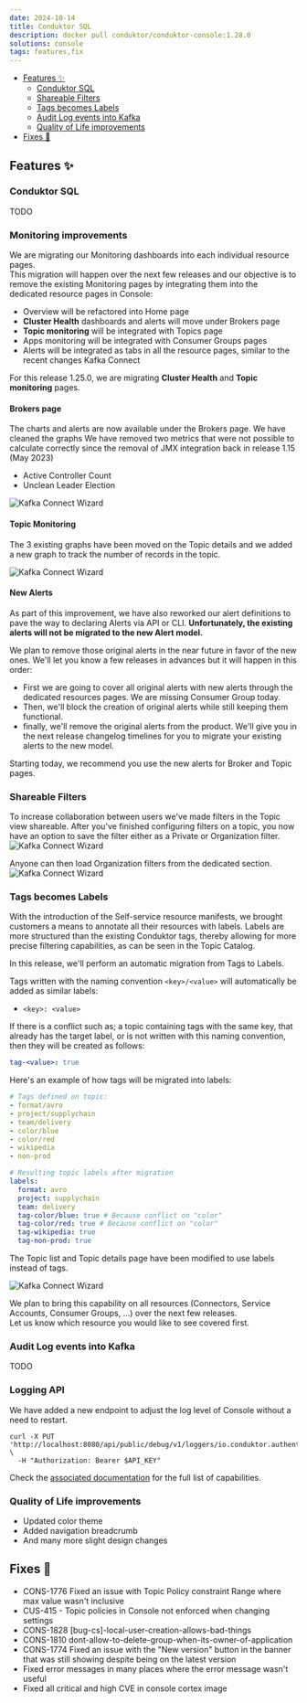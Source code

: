```yaml
---
date: 2024-10-14
title: Conduktor SQL
description: docker pull conduktor/conduktor-console:1.28.0
solutions: console
tags: features,fix
---
```


- [Features ✨](#features-)
  - [Conduktor SQL](#conduktor-sql)
  - [Shareable Filters](#shareable-filters)
  - [Tags becomes Labels](#tags-becomes-labels)
  - [Audit Log events into Kafka](#audit-log-events-into-kafka)
  - [Quality of Life improvements](#quality-of-life-improvements)
- [Fixes 🔨](#fixes-)

## Features ✨

### Conduktor SQL
TODO

### Monitoring improvements
We are migrating our Monitoring dashboards into each individual resource pages.  
This migration will happen over the next few releases and our objective is to remove the existing Monitoring pages by integrating them into the dedicated resource pages in Console:
- Overview will be refactored into Home page
- **Cluster Health** dashboards and alerts will move under Brokers page
- **Topic monitoring** will be integrated with Topics page
- Apps monitoring will be integrated with Consumer Groups pages
- Alerts will be integrated as tabs in all the resource pages, similar to the recent changes Kafka Connect

For this release 1.25.0, we are migrating **Cluster Health** and **Topic monitoring** pages.

#### Brokers page
The charts and alerts are now available under the Brokers page. We have cleaned the graphs 
We have removed two metrics that were not possible to calculate correctly since the removal of JMX integration back in release 1.15 (May 2023)
- Active Controller Count
- Unclean Leader Election

![Kafka Connect Wizard](/images/changelog/platform/v28/topic-monitoring.png)

#### Topic Monitoring
The 3 existing graphs have been moved on the Topic details and we added a new graph to track the number of records in the topic.  

![Kafka Connect Wizard](/images/changelog/platform/v28/topic-monitoring.png)

#### New Alerts

As part of this improvement, we have also reworked our alert definitions to pave the way to declaring Alerts via API or CLI.
**Unfortunately, the existing alerts will not be migrated to the new Alert model.**  

We plan to remove those original alerts in the near future in favor of the new ones. We'll let you know a few releases in advances but it will happen in this order:
- First we are going to cover all original alerts with new alerts through the dedicated resources pages. We are missing Consumer Group today.
- Then, we'll block the creation of original alerts while still keeping them functional.
- finally, we'll remove the original alerts from the product.
We'll give you in the next release changelog timelines for you to migrate your existing alerts to the new model.

Starting today, we recommend you use the new alerts for Broker and Topic pages.


### Shareable Filters
To increase collaboration between users we've made filters in the Topic view shareable. 
After you've finished configuring filters on a topic, you now have an option to save the filter either as a Private or Organization filter.  
![Kafka Connect Wizard](/images/changelog/platform/v28/shared-filters.png)

Anyone can then load Organization filters from the dedicated section.
![Kafka Connect Wizard](/images/changelog/platform/v28/load-filters.png)

### Tags becomes Labels

With the introduction of the Self-service resource manifests, we brought customers a means to annotate all their resources with labels. Labels are more structured than the existing Conduktor tags, thereby allowing for more precise filtering capabilities, as can be seen in the Topic Catalog.

In this release, we'll perform an automatic migration from Tags to Labels.

Tags written with the naming convention `<key>/<value>` will automatically be added as similar labels:
- `<key>: <value>`  

If there is a conflict such as; a topic containing tags with the same key, that already has the target label, or is not written with this naming convention, then they will be created as follows:
````yaml
tag-<value>: true
````

Here's an example of how tags will be migrated into labels:
````yaml
# Tags defined on topic:
- format/avro
- project/supplychain
- team/delivery
- color/blue
- color/red
- wikipedia
- non-prod

# Resulting topic labels after migration
labels:
  format: avro
  project: supplychain
  team: delivery
  tag-color/blue: true # Because conflict on "color"
  tag-color/red: true # Because conflict on "color"
  tag-wikipedia: true
  tag-non-prod: true
````

The Topic list and Topic details page have been modified to use labels instead of tags.

![Kafka Connect Wizard](/images/changelog/platform/v28/topic-labels.png)

We plan to bring this capability on all resources (Connectors, Service Accounts, Consumer Groups, ...) over the next few releases.  
Let us know which resource you would like to see covered first.

### Audit Log events into Kafka
TODO

### Logging API
We have added a new endpoint to adjust the log level of Console without a need to restart.
```
curl -X PUT 'http://localhost:8080/api/public/debug/v1/loggers/io.conduktor.authenticator/DEBUG' \
  -H "Authorization: Bearer $API_KEY"
```

Check the [associated documentation](/platform/get-started/troubleshooting/logs-configuration/#runtime-logger-configuration-api) for the full list of capabilities.

### Quality of Life improvements
- Updated color theme
- Added navigation breadcrumb
- And many more slight design changes 

## Fixes 🔨
- CONS-1776 Fixed an issue with Topic Policy constraint Range where max value wasn't inclusive
- CUS-415 - Topic policies in Console not enforced when changing settings
- CONS-1828 [bug-cs]-local-user-creation-allows-bad-things
- CONS-1810 dont-allow-to-delete-group-when-its-owner-of-application
- CONS-1774 Fixed an issue with the "New version" button in the banner that was still showing despite being on the latest version
- Fixed error messages in many places where the error message wasn't useful
- Fixed all critical and high CVE in console cortex image